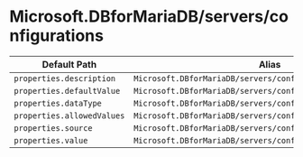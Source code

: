 # Microsoft.DBforMariaDB/servers/configurations

| Default Path | Alias |
|---|---|
| `properties.description` | `Microsoft.DBforMariaDB/servers/configurations/description` |
| `properties.defaultValue` | `Microsoft.DBforMariaDB/servers/configurations/defaultValue` |
| `properties.dataType` | `Microsoft.DBforMariaDB/servers/configurations/dataType` |
| `properties.allowedValues` | `Microsoft.DBforMariaDB/servers/configurations/allowedValues` |
| `properties.source` | `Microsoft.DBforMariaDB/servers/configurations/source` |
| `properties.value` | `Microsoft.DBforMariaDB/servers/configurations/value` |


